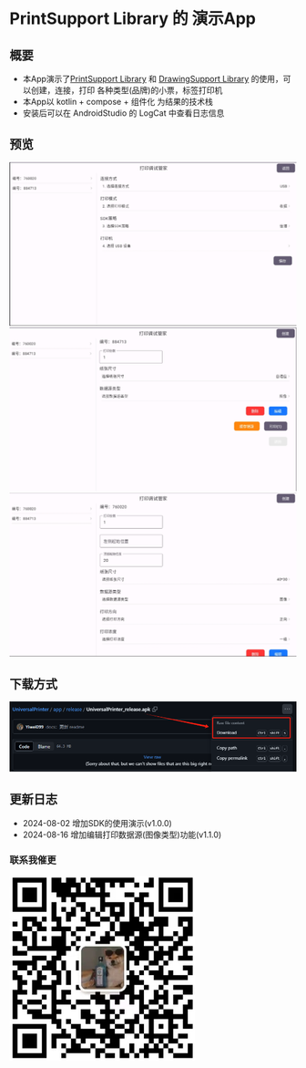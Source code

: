 # PrintSupport Library 的 演示App

## 概要
* 本App演示了[PrintSupport Library](https://github.com/Yiwei099/PrintSupport) 和 [DrawingSupport Library](https://github.com/Yiwei099/DrawingSupport) 的使用，可以创建，连接，打印 各种类型(品牌)的小票，标签打印机  
* 本App以 kotlin + compose + 组件化 为结果的技术栈
* 安装后可以在 AndroidStudio 的 LogCat 中查看日志信息

## 预览
![创建或绑定打印机](https://github.com/Yiwei099/UniversalPrinter/blob/master/libcommon/src/main/res/mipmap-hdpi/create_printer.jpg)
![小票机](https://github.com/Yiwei099/UniversalPrinter/blob/master/libcommon/src/main/res/mipmap-hdpi/esc_printer.jpg)
![标签机](https://github.com/Yiwei099/UniversalPrinter/blob/master/libcommon/src/main/res/mipmap-hdpi/tsc_printer.jpg)

## 下载方式
![下载方式](https://github.com/Yiwei099/UniversalPrinter/blob/master/libcommon/src/main/res/mipmap-hdpi/download.png)

## 更新日志
* 2024-08-02 增加SDK的使用演示(v1.0.0)
* 2024-08-16 增加编辑打印数据源(图像类型)功能(v1.1.0)


###  联系我催更
![联系方式](https://github.com/Yiwei099/PrintSupport/blob/master/app/src/main/res/drawable/wechat_qr_code.png)